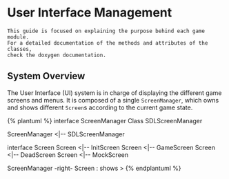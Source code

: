 # User Interface Management

```
This guide is focused on explaining the purpose behind each game module. 
For a detailed documentation of the methods and attributes of the classes, 
check the doxygen documentation.  
```

## System Overview
The User Interface (UI) system is in charge of displaying the different game screens and menus. It is composed of a single `ScreenManager`, which owns and shows different `Screen`s according to the current game state.

{% plantuml %}
interface ScreenManager
Class SDLScreenManager

ScreenManager <|-- SDLScreenManager

interface Screen
Screen <|-- InitScreen
Screen <|-- GameScreen
Screen <|-- DeadScreen
Screen <|-- MockScreen

ScreenManager -right- Screen : shows >
{% endplantuml %}

